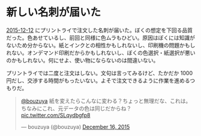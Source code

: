 # 新しい名刺が届いた

[2015-12-12][] にプリントライで注文した名刺が届いた。ぼくの想定を下回る品質だった。色あせているし、前回と同様に色ムラもひどい。原因はぼくには知識がないため分からない。紙とインクとの相性かもしれないし、印刷機の問題かもしれない。オンデマンド印刷だからかもしれないし、ぼくの色選択・紙選択が悪いのかもしれない。何にせよ、使い物にならないのは間違いない。

プリントライでは二度と注文はしない。文句は言ってみるけど、たかだか 1000 円だし、交渉する時間がもったいない。よそで注文できるように作業を進めるつもりだ。

<blockquote class="twitter-tweet" data-partner="tweetdeck"><p lang="ja" dir="ltr"><a href="https://twitter.com/bouzuya">@bouzuya</a> 紙を変えたらこんなに変わる？ちょっと無理だな、これは。ちなみにこれ、元データの色は同じだからね？ <a href="https://t.co/SLqydbgfp8">pic.twitter.com/SLqydbgfp8</a></p>&mdash; bouzuya (@bouzuya) <a href="https://twitter.com/bouzuya/status/677072292820619264">December 16, 2015</a></blockquote>
<script async src="//platform.twitter.com/widgets.js" charset="utf-8"></script>

[2015-12-12]: https://blog.bouzuya.net/2015/12/12/

